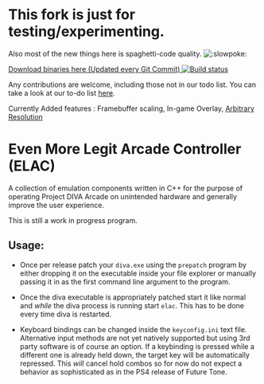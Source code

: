# This fork is just for testing/experimenting.
Also most of the new things here is spaghetti-code quality. ![:slowpoke:](https://cdn.discordapp.com/emojis/531734661865668628.png)


[Download binaries here (Updated every Git Commit) ](https://ci.appveyor.com/api/projects/lybxlpsv/evenmorelegitarcadecontroller/artifacts/release.zip?branch=experimental) [![Build status](https://ci.appveyor.com/api/projects/status/github/lybxlpsv/evenmorelegitarcadecontroller?svg=true)](https://ci.appveyor.com/project/lybxlpsv/evenmorelegitarcadecontroller)

Any contributions are welcome, including those not in our todo list. You can take a look at our to-do list [here](https://github.com/lybxlpsv/EvenMoreLegitArcadeController/issues/12).

Currently Added features : Framebuffer scaling, In-game Overlay, [Arbitrary Resolution](https://github.com/lybxlpsv/EvenMoreLegitArcadeController/wiki/Arbitrary-Resolution)

# Even More Legit Arcade Controller (ELAC)
A collection of emulation components written in C++ for the purpose of operating Project DIVA Arcade on unintended hardware and generally improve the user experience.

This is still a work in progress program.

## Usage:
* Once per release patch your `diva.exe` using the `prepatch` program by either dropping it on the executable inside your file explorer 
or manually passing it in as the first command line argument to the program.

* Once the diva executable is appropriately patched start it like normal and *while* the diva process is running start `elac`.
This has to be done every time diva is restarted.

* Keyboard bindings can be changed inside the `keyconfig.ini` text file.
Alternative input methods are not yet natively supported but using 3rd party software is of course an option.
If a keybinding is pressed while a different one is already held down, the target key will be automatically repressed.
This *will* cancel hold combos so for now do not expect a behavior as sophisticated as in the PS4 release of Future Tone.

